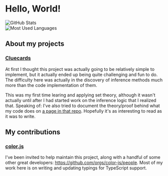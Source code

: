 # Hello, World!

![GitHub Stats](https://github-readme-stats.vercel.app/api?username=MysteryBlokHed&theme=dracula&include_all_commits=true)  
![Most Used Languages](https://github-readme-stats.vercel.app/api/top-langs?username=MysteryBlokHed&theme=dracula&layout=compact)

## About my projects

### [Cluecards](https://github.com/MysteryBlokHed/cluecards)

At first I thought this project was actually going to be relatively simple to implement,
but it actually ended up being quite challenging and fun to do.
The difficulty here was actually in the discovery of inference methods much more than the code implementation of them.

This was my first time learing and applying set theory, although it wasn't actually until
after I had started work on the inference logic that I realized that.
Speaking of: I've also tried to document the theory/proof behind what my code does on
[a page in that repo](https://github.com/MysteryBlokHed/cluecards/blob/main/Inference.md).
Hopefully it's as interesting to read as it was to write.

## My contributions

### [color.js](https://github.com/color-js/color.js)

I've been invited to help maintain this project, along with a handful of some other great developers: <https://github.com/orgs/color-js/people>.
Most of my work here is on writing and updating typings for TypeScript support.
